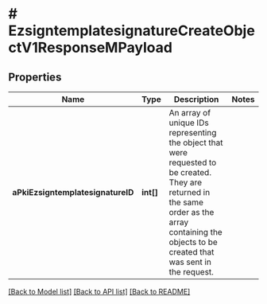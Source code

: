 # # EzsigntemplatesignatureCreateObjectV1ResponseMPayload

## Properties

Name | Type | Description | Notes
------------ | ------------- | ------------- | -------------
**aPkiEzsigntemplatesignatureID** | **int[]** | An array of unique IDs representing the object that were requested to be created.  They are returned in the same order as the array containing the objects to be created that was sent in the request. |

[[Back to Model list]](../../README.md#models) [[Back to API list]](../../README.md#endpoints) [[Back to README]](../../README.md)
